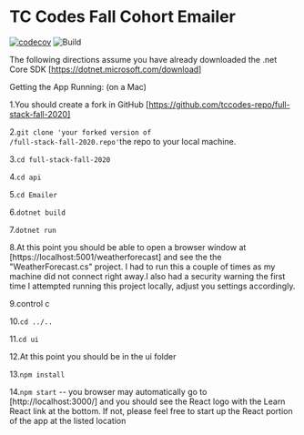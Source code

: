 # TC Codes Fall Cohort Emailer

[![codecov](https://codecov.io/gh/tccodes-repo/full-stack-fall-2020/branch/master/graph/badge.svg)](https://codecov.io/gh/tccodes-repo/full-stack-fall-2020)
![Build](https://github.com/tccodes-repo/full-stack-fall-2020/workflows/Build/badge.svg)

The following directions assume you have already downloaded the
.net Core SDK [https://dotnet.microsoft.com/download]

Getting the App Running:
(on a Mac)

1.You should create a fork in GitHub [https://github.com/tccodes-repo/full-stack-fall-2020]

2.<code>git clone 'your forked version of /full-stack-fall-2020.repo'</code>the repo to your local machine.

3.<code>cd full-stack-fall-2020</code>

4.<code>cd api</code>

5.<code>cd Emailer</code>

6.<code>dotnet build</code>

7.<code>dotnet run</code>

8.At this point you should be able to open a browser window at
[https://localhost:5001/weatherforecast] and see the the "WeatherForecast.cs" project. I had to run this a couple of times as my machine did not connect right away.I also had a security warning the first time I attempted running this project locally, adjust you settings accordingly.

9.control c

10.<code>cd ../..</code>

11.<code>cd ui</code>

12.At this point you should be in the ui folder

13.<code>npm install</code>

14.<code>npm start</code> -- you browser may automatically go to
[http://localhost:3000/] and you should see the React logo with the Learn React link at the bottom. If not, please feel free to start up the React portion of the app at the listed location